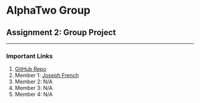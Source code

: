 # AlphaTwo Group
## Assignment 2: Group Project
---

### Important Links
1. [GitHub Repo](https://github.com/FrenchyAU/AlphaTwo)
2. Member 1: [Joseph French](https://freenchy.github.io/RMIT-COSC2196-FRE/)
3. Member 2: N/A
4. Member 3: N/A
5. Member 4: N/A

